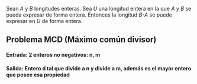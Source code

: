 Sean *A* y *B* longitudes enteras. Sea *U* una longitud entera en la que *A* y *B* se pueda expresar de forma entera.
Entonces la longitud *B-A* se puede expresar en *U* de forma entera.

## Problema MCD (Máximo común divisor)

#### Entrada: 2 enteros no negativos: n, m

#### Salida: Entero d tal que divide a n y divide a m, además es el mayor entero que posee esa propiedad